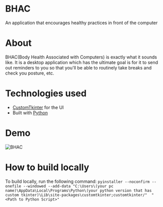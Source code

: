 # BHAC
 An application that encourages healthy practices in front of the computer
# About
 BHAC(Body Health Associated with Computers) is exactly what it sounds like. It is a desktop application which has the ultimate goal is for it to send out reminders to you so that you'll be able to routinely take breaks and check you posture, etc.
# Technologies used
- [CustomTkinter](https://github.com/TomSchimansky/CustomTkinter) for the UI
- Built with [Python](https://www.python.org/community/logos/)
# Demo
![BHAC](https://github.com/user-attachments/assets/bd7572aa-a8fb-4011-869f-d64bddda709c)

# How to build locally
To build locally, run the following command: ```pyinstaller --noconfirm --onefile --windowed --add-data "C:\Users\(your pc name)\AppData\Local\Programs\Python\(your python version that has custom tkinter)\Lib\site-packages\customtkinter;customtkinter/"  "<Path to Python Script>"```
